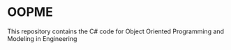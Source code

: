 # OOPME
This repository contains the C# code for Object Oriented Programming and Modeling in Engineering
